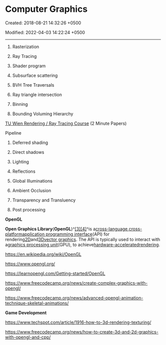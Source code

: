 # Computer Graphics

Created: 2018-08-21 14:32:26 +0500

Modified: 2022-04-03 14:22:24 +0500

---

1.  Rasterization

2.  Ray Tracing

3.  Shader program

4.  Subsurface scattering

5.  BVH Tree Traversals

6.  Ray triangle intersection

7.  Binning

8.  Bounding Voluming Hierarchy



[TU Wien Rendering / Ray Tracing Course](https://www.youtube.com/playlist?list=PLujxSBD-JXgnGmsn7gEyN28P1DnRZG7qi) (2 Minute Papers)



Pipeline

1.  Deferred shading

2.  Direct shadows

3.  Lighting

4.  Reflections

5.  Global Illuminations

6.  Ambient Occlusion

7.  Transparency and Transluency

8.  Post processing



**OpenGL**

**Open Graphics Library**(**OpenGL**)^[[3]](https://en.wikipedia.org/wiki/OpenGL#cite_note-3)[[4]](https://en.wikipedia.org/wiki/OpenGL#cite_note-4)^is a[cross-language](https://en.wikipedia.org/wiki/Language-independent_specification),[cross-platform](https://en.wikipedia.org/wiki/Cross-platform)[application programming interface](https://en.wikipedia.org/wiki/Application_programming_interface)(API) for rendering[2D](https://en.wikipedia.org/wiki/2D_computer_graphics)and[3D](https://en.wikipedia.org/wiki/3D_computer_graphics)[vector graphics](https://en.wikipedia.org/wiki/Vector_graphics). The API is typically used to interact with a[graphics processing unit](https://en.wikipedia.org/wiki/Graphics_processing_unit)(GPU), to achieve[hardware-accelerated](https://en.wikipedia.org/wiki/Hardware_acceleration)[rendering](https://en.wikipedia.org/wiki/Rendering_(computer_graphics)).



<https://en.wikipedia.org/wiki/OpenGL>

<https://www.opengl.org/>

<https://learnopengl.com/Getting-started/OpenGL>

<https://www.freecodecamp.org/news/create-complex-graphics-with-opengl/>

<https://www.freecodecamp.org/news/advanced-opengl-animation-technique-skeletal-animations/>



**Game Development**

<https://www.techspot.com/article/1916-how-to-3d-rendering-texturing/>

<https://www.freecodecamp.org/news/how-to-create-3d-and-2d-graphics-with-opengl-and-cpp/>
